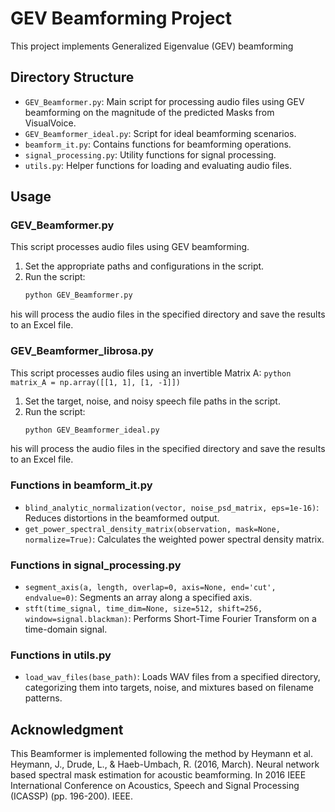 # GEV Beamforming Project

This project implements Generalized Eigenvalue (GEV) beamforming

## Directory Structure

- `GEV_Beamformer.py`: Main script for processing audio files using GEV beamforming on the magnitude of the predicted Masks from VisualVoice.
- `GEV_Beamformer_ideal.py`: Script for ideal beamforming scenarios.
- `beamform_it.py`: Contains functions for beamforming operations.
- `signal_processing.py`: Utility functions for signal processing.
- `utils.py`: Helper functions for loading and evaluating audio files.

## Usage

### GEV_Beamformer.py

This script processes audio files using GEV beamforming.

1. Set the appropriate paths and configurations in the script.
2. Run the script:
    ```bash
    python GEV_Beamformer.py
    ```
his will process the audio files in the specified directory and save the results to an Excel file.
### GEV_Beamformer_librosa.py

This script processes audio files using an invertible Matrix A:
    ```python
    matrix_A = np.array([[1, 1], [1, -1]])
    ```

1. Set the target, noise, and noisy speech file paths in the script.
2. Run the script:
    ```bash
    python GEV_Beamformer_ideal.py
    ```
his will process the audio files in the specified directory and save the results to an Excel file.
### Functions in beamform_it.py

- `blind_analytic_normalization(vector, noise_psd_matrix, eps=1e-16)`: Reduces distortions in the beamformed output.
- `get_power_spectral_density_matrix(observation, mask=None, normalize=True)`: Calculates the weighted power spectral density matrix.

### Functions in signal_processing.py

- `segment_axis(a, length, overlap=0, axis=None, end='cut', endvalue=0)`: Segments an array along a specified axis.
- `stft(time_signal, time_dim=None, size=512, shift=256, window=signal.blackman)`: Performs Short-Time Fourier Transform on a time-domain signal.

### Functions in utils.py

- `load_wav_files(base_path)`: Loads WAV files from a specified directory, categorizing them into targets, noise, and mixtures based on filename patterns.


## Acknowledgment

This Beamformer is implemented following the method by Heymann et al.  
Heymann, J., Drude, L., & Haeb-Umbach, R. (2016, March). Neural network based spectral mask estimation for acoustic beamforming. In 2016 IEEE International Conference on Acoustics, Speech and Signal Processing (ICASSP) (pp. 196-200). IEEE.


